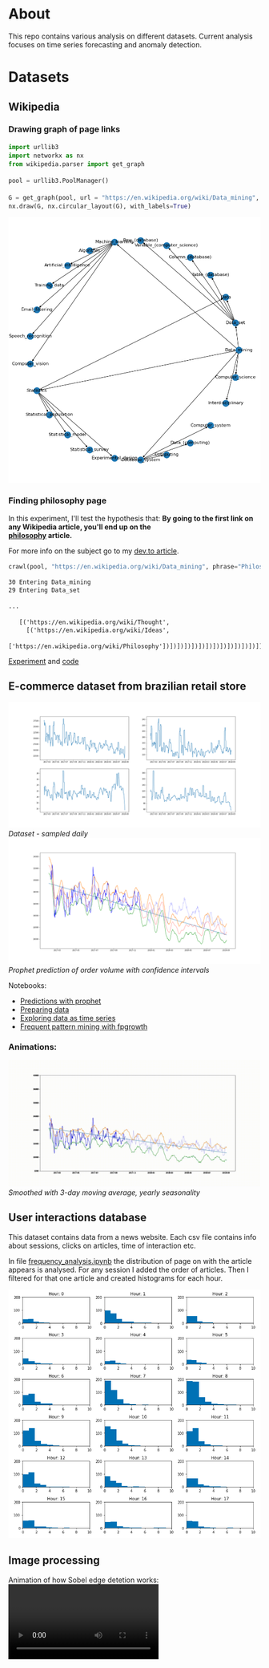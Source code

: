 # About
This repo contains various analysis on different datasets. Current analysis 
focuses on time series forecasting and anomaly detection.

# Datasets
## Wikipedia
### Drawing graph of page links

```python
import urllib3
import networkx as nx
from wikipedia.parser import get_graph

pool = urllib3.PoolManager()

G = get_graph(pool, url = "https://en.wikipedia.org/wiki/Data_mining", deep=1)
nx.draw(G, nx.circular_layout(G), with_labels=True)
```
![Data mining graph](wikipedia/img/Data_science_page.png)

### Finding philosophy page

In this experiment, I'll test the hypothesis that:
**By going to the first link on any Wikipedia article, you'll end up on the  
[philosophy](https://en.wikipedia.org/wiki/Philosophy) article.** 

For more info on the subject go to my [dev.to article](https://dev.to/finloop/getting-to-philosophy-with-python-4nmc).

```python
crawl(pool, "https://en.wikipedia.org/wiki/Data_mining", phrase="Philosophy", deep=30, n=1, verbose=True)
```
    30 Entering Data_mining
    29 Entering Data_set
    
    ...

       [('https://en.wikipedia.org/wiki/Thought',
         [('https://en.wikipedia.org/wiki/Ideas',
           ['https://en.wikipedia.org/wiki/Philosophy'])])])])])])])])])])])])])])])])])])])])])])])])])])



[Experiment](wikipedia/README.md) and [code](wikipedia/wikipedia.ipynb)

## E-commerce dataset from brazilian retail store
![Predictions](e_commerce/img/dataset.png)
*Dataset - sampled daily*
![Prophet](e_commerce/img/prophet.png)
*Prophet prediction of order volume with confidence intervals*

Notebooks:
- [Predictions with prophet](e_commerce/Prophet.ipynb)
- [Preparing data](e_commerce/e-commerce-anomaly-detection.ipynb)
- [Exploring data as time series](e_commerce/e-commerce-time-series.ipynb)
- [Frequent pattern mining with fpgrowth](e_commerce/e-commerce-frequent-pattern-mining.ipynb)
 
### Animations:
![](e_commerce/img/prophet_ma3.gif)
*Smoothed with 3-day moving average, yearly seasonality*

## User interactions database

This dataset contains data from a news website. Each csv file contains info 
about sessions, clicks on articles, time of interaction etc. 

In file [frequency_analysis.ipynb](user_interactions/freqency_analysis.ipynb)
the distribution of page on with the article appears is analysed. For any
session I added the order of articles. Then I filtered for that one article and
created histograms for each hour.

![Histograms of given article (119592) order in sessions](user_interactions/img/histograms.png)

## Image processing

Animation of how Sobel edge detetion works:
![Edge detection with Sobel](image_processig/basic_animation.mp4)